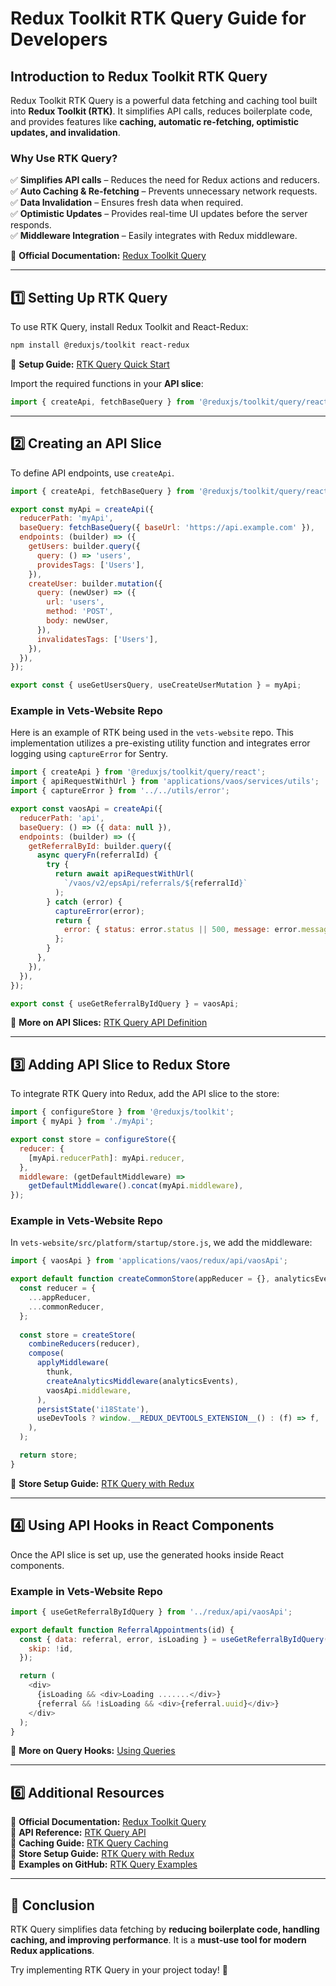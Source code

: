 # **Redux Toolkit RTK Query Guide for Developers**

## **Introduction to Redux Toolkit RTK Query**

Redux Toolkit RTK Query is a powerful data fetching and caching tool built into **Redux Toolkit (RTK)**. It simplifies API calls, reduces boilerplate code, and provides features like **caching, automatic re-fetching, optimistic updates, and invalidation**.

### **Why Use RTK Query?**

✅ **Simplifies API calls** – Reduces the need for Redux actions and reducers.  
✅ **Auto Caching & Re-fetching** – Prevents unnecessary network requests.  
✅ **Data Invalidation** – Ensures fresh data when required.  
✅ **Optimistic Updates** – Provides real-time UI updates before the server responds.  
✅ **Middleware Integration** – Easily integrates with Redux middleware.

🔗 **Official Documentation:** [Redux Toolkit Query](https://redux-toolkit.js.org/rtk-query/overview)

---

## **1️⃣ Setting Up RTK Query**

To use RTK Query, install Redux Toolkit and React-Redux:

```sh
npm install @reduxjs/toolkit react-redux
```

🔗 **Setup Guide:** [RTK Query Quick Start](https://redux-toolkit.js.org/rtk-query/overview#quick-start)

Import the required functions in your **API slice**:

```javascript
import { createApi, fetchBaseQuery } from '@reduxjs/toolkit/query/react';
```

---

## **2️⃣ Creating an API Slice**

To define API endpoints, use `createApi`.

```javascript
import { createApi, fetchBaseQuery } from '@reduxjs/toolkit/query/react';

export const myApi = createApi({
  reducerPath: 'myApi',
  baseQuery: fetchBaseQuery({ baseUrl: 'https://api.example.com' }),
  endpoints: (builder) => ({
    getUsers: builder.query({
      query: () => 'users',
      providesTags: ['Users'],
    }),
    createUser: builder.mutation({
      query: (newUser) => ({
        url: 'users',
        method: 'POST',
        body: newUser,
      }),
      invalidatesTags: ['Users'],
    }),
  }),
});

export const { useGetUsersQuery, useCreateUserMutation } = myApi;
```

### **Example in Vets-Website Repo**
Here is an example of RTK being used in the `vets-website` repo. This implementation utilizes a pre-existing utility function and integrates error logging using `captureError` for Sentry.

```javascript
import { createApi } from '@reduxjs/toolkit/query/react';
import { apiRequestWithUrl } from 'applications/vaos/services/utils';
import { captureError } from '../../utils/error';

export const vaosApi = createApi({
  reducerPath: 'api',
  baseQuery: () => ({ data: null }),
  endpoints: (builder) => ({
    getReferralById: builder.query({
      async queryFn(referralId) {
        try {
          return await apiRequestWithUrl(
            `/vaos/v2/epsApi/referrals/${referralId}`
          );
        } catch (error) {
          captureError(error);
          return {
            error: { status: error.status || 500, message: error.message },
          };
        }
      },
    }),
  }),
});

export const { useGetReferralByIdQuery } = vaosApi;
```

🔗 **More on API Slices:** [RTK Query API Definition](https://redux-toolkit.js.org/rtk-query/api/createApi)

---

## **3️⃣ Adding API Slice to Redux Store**

To integrate RTK Query into Redux, add the API slice to the store:

```javascript
import { configureStore } from '@reduxjs/toolkit';
import { myApi } from './myApi';

export const store = configureStore({
  reducer: {
    [myApi.reducerPath]: myApi.reducer,
  },
  middleware: (getDefaultMiddleware) =>
    getDefaultMiddleware().concat(myApi.middleware),
});
```

### **Example in Vets-Website Repo**
In `vets-website/src/platform/startup/store.js`, we add the middleware:

```javascript
import { vaosApi } from 'applications/vaos/redux/api/vaosApi';

export default function createCommonStore(appReducer = {}, analyticsEvents = []) {
  const reducer = {
    ...appReducer,
    ...commonReducer,
  };
  
  const store = createStore(
    combineReducers(reducer),
    compose(
      applyMiddleware(
        thunk,
        createAnalyticsMiddleware(analyticsEvents),
        vaosApi.middleware,
      ),
      persistState('i18State'),
      useDevTools ? window.__REDUX_DEVTOOLS_EXTENSION__() : (f) => f,
    ),
  );

  return store;
}
```

🔗 **Store Setup Guide:** [RTK Query with Redux](https://redux-toolkit.js.org/rtk-query/usage/setting-up-the-store)

---

## **4️⃣ Using API Hooks in React Components**

Once the API slice is set up, use the generated hooks inside React components.

### **Example in Vets-Website Repo**

```javascript
import { useGetReferralByIdQuery } from '../redux/api/vaosApi';

export default function ReferralAppointments(id) {
  const { data: referral, error, isLoading } = useGetReferralByIdQuery(id, {
    skip: !id,
  });

  return (
    <div>
      {isLoading && <div>Loading .......</div>}
      {referral && !isLoading && <div>{referral.uuid}</div>}
    </div>
  );
}
```

🔗 **More on Query Hooks:** [Using Queries](https://redux-toolkit.js.org/rtk-query/usage/queries)

---

## **6️⃣ Additional Resources**

🔗 **Official Documentation:** [Redux Toolkit Query](https://redux-toolkit.js.org/rtk-query/overview)  
🔗 **API Reference:** [RTK Query API](https://redux-toolkit.js.org/rtk-query/api/createApi)  
🔗 **Caching Guide:** [RTK Query Caching](https://redux-toolkit.js.org/rtk-query/usage/cache-behavior)  
🔗 **Store Setup Guide:** [RTK Query with Redux](https://redux-toolkit.js.org/rtk-query/usage/setting-up-the-store)  
🔗 **Examples on GitHub:** [RTK Query Examples](https://github.com/reduxjs/redux-toolkit/tree/master/examples/query)  

---

## **🚀 Conclusion**

RTK Query simplifies data fetching by **reducing boilerplate code, handling caching, and improving performance**. It is a **must-use tool for modern Redux applications**.

Try implementing RTK Query in your project today! 🎉


